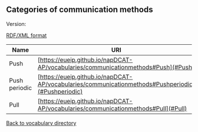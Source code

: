 ## Categories of communication methods

Version:

[RDF/XML format](www.google.com)

Name | URI
---- | ---
<a name="Push"></a> Push | [https://eueip.github.io/napDCAT-AP/vocabularies/communicationmethods#Push](#Push)
<a name="Pushperiodic"></a> Push periodic | [https://eueip.github.io/napDCAT-AP/vocabularies/communicationmethods#Pushperiodic](#Pushperiodic)
<a name="Pull"></a> Pull | [https://eueip.github.io/napDCAT-AP/vocabularies/communicationmethods#Pull](#Pull)

[Back to vocabulary directory](https://eueip.github.io/napDCAT-AP/vocabularies/)
